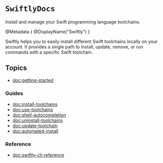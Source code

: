 # ``SwiftlyDocs``

Install and manage your Swift programming language toolchains.

@Metadata {
    @DisplayName("Swiftly")
}

Swiftly helps you to easily install different Swift toolchains locally on your account.
It provides a single path to install, update, remove, or run commands with a specific Swift toolchain.

## Topics

- <doc:getting-started>

### Guides

- <doc:install-toolchains>
- <doc:use-toolchains>
- <doc:shell-autocompletion>
- <doc:uninstall-toolchains>
- <doc:update-toolchain>
- <doc:automated-install>

### Reference

- <doc:swiftly-cli-reference>
